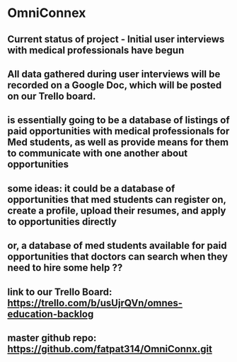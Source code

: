 # OmniConnex #

## Current status of project - Initial user interviews with medical professionals have begun

## All data gathered during user interviews will be recorded on a Google Doc, which will be posted on our Trello board.

## is essentially going to be a database of listings of paid opportunities with medical professionals for Med students, as well as provide means for them to communicate with one another about opportunities

## some ideas: it could be a database of opportunities that med students can register on, create a profile, upload their resumes, and apply to opportunities directly

## or, a database of med students available for paid opportunities that doctors can search when they need to hire some help ??

## link to our Trello Board: https://trello.com/b/usUjrQVn/omnes-education-backlog

## master github repo: https://github.com/fatpat314/OmniConnx.git 

